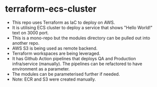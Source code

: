 # terraform-ecs-cluster
- This repo uses Terraform as IaC to deploy on AWS.
- It is utilising ECS cluster to deploy a service that shows "Hello World!" text on 3000 port.
- This is a mono-repo but the modules directory can be pulled out into another repo.
- AWS S3 is being used as remote backend.
- Terraform workspaces are being leveraged.
- It has Github Action pipelines that deploys QA and Production infra/service (manually). The pipelines can be refactored to have environment as a parameter.
- The modules can be parameterised further if needed.
- Note: ECR and S3 were created manually.